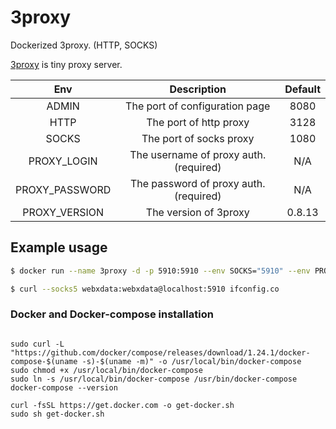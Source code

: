 # 3proxy
Dockerized 3proxy. (HTTP, SOCKS)

[3proxy](https://3proxy.ru/) is tiny proxy server.


|Env| Description | Default |
|:-:|:-:| :-: |
| ADMIN | The port of configuration page | 8080 |
| HTTP | The port of http proxy | 3128 |
| SOCKS | The port of socks proxy | 1080 |
| PROXY_LOGIN | The username of proxy auth. (required) | N/A |
| PROXY_PASSWORD | The password of proxy auth. (required) | N/A |
| PROXY_VERSION | The version of 3proxy | 0.8.13 |

## Example usage
```sh
$ docker run --name 3proxy -d -p 5910:5910 --env SOCKS="5910" --env PROXY_LOGIN="webxdata" --env PROXY_PASSWORD="webxdata" domorelivelonger/3proxy-docker-alpine

$ curl --socks5 webxdata:webxdata@localhost:5910 ifconfig.co
```

### Docker and Docker-compose installation
```

sudo curl -L "https://github.com/docker/compose/releases/download/1.24.1/docker-compose-$(uname -s)-$(uname -m)" -o /usr/local/bin/docker-compose
sudo chmod +x /usr/local/bin/docker-compose
sudo ln -s /usr/local/bin/docker-compose /usr/bin/docker-compose
docker-compose --version

curl -fsSL https://get.docker.com -o get-docker.sh
sudo sh get-docker.sh
```
